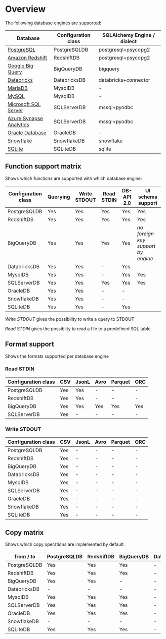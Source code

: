 Overview
========

The following database engines are supported:

| Database                  | Configuration class | SQLAlchemy Engine / dialect |
| ------------------------- | ------------------- | --------------------------- |
| [PostgreSQL]              | PostgreSQLDB        | postgresql+psycopg2
| [Amazon Redshift]         | RedshiftDB          | postgresql+psycopg2
| [Google Big Query]        | BigQueryDB          | bigquery
| [Databricks]              | DatabricksDB        | databricks+connector
| [MariaDB]                 | MysqlDB             | -
| [MySQL]                   | MysqlDB             | -
| [Microsoft SQL Server]    | SQLServerDB         | mssql+pyodbc
| [Azure Synapse Analytics] | SQLServerDB         | mssql+pyodbc
| [Oracle Database]         | OracleDB            | -
| [Snowflake]               | SnowflakeDB         | snowflake
| [SQLite]                  | SQLiteDB            | sqlite


[PostgreSQL]: https://www.postgresql.org/
[Amazon Redshift]: https://aws.amazon.com/de/redshift/
[Google Big Query]: https://cloud.google.com/bigquery
[Databricks]: https://www.databricks.com/
[MariaDB]: https://mariadb.com/
[MySQL]: https://www.mysql.com/
[Oracle Database]: https://www.oracle.com/database/
[Snowflake]: https://www.snowflake.com/
[SQLite]: https://www.sqlite.org/
[Microsoft SQL Server]: https://www.microsoft.com/en-us/sql-server
[Azure Synapse Analytics]: https://azure.microsoft.com/en-us/services/synapse-analytics/


Function support matrix
-----------------------

Shows which functions are supported with which database engine:

| Configuration class | Querying | Write STDOUT | Read STDIN | DB-API 2.0 | UI schema support |
| ------------------- | -------- | ------------ | ---------- | ---------- | ----------------- |
| PostgreSQLDB        | Yes      | Yes          | Yes        | Yes        | Yes
| RedshiftDB          | Yes      | Yes          | Yes        | Yes        | Yes
| BigQueryDB          | Yes      | Yes          | Yes        | Yes        | *no foreign key support by engine*
| DatabricksDB        | Yes      | Yes          | -          | Yes        |
| MysqlDB             | Yes      | Yes          | -          | Yes        | Yes
| SQLServerDB         | Yes      | Yes          | Yes        | Yes        | Yes
| OracleDB            | Yes      | Yes          | -          | -          |
| SnowflakeDB         | Yes      | Yes          | -          | -          |
| SQLiteDB            | Yes      | Yes          | -          | Yes        |

*Write STDOUT* gives the possibility to write a query to STDOUT

*Read STDIN* gives the possiblity to read a file to a predefined SQL table


Format support
--------------

Shows the formats supported per database engine

### Read STDIN

| Configuration class | CSV | JsonL | Avro | Parquet | ORC |
| ------------------- | ----| ----- | ---- | ------- | --- |
| PostgreSQLDB        | Yes | Yes   | -    | -       | -   |
| RedshiftDB          | Yes | Yes   | -    | -       | -   |
| BigQueryDB          | Yes | Yes   | Yes  | Yes     | Yes |
| SQLServerDB         | Yes | -     | -    | -       | -   |


### Write STDOUT

| Configuration class | CSV | JsonL | Avro | Parquet | ORC |
| ------------------- | ----| ----- | ---- | ------- | --- |
| PostgreSQLDB        | Yes | -     | -    | -       | -   |
| RedshiftDB          | Yes | -     | -    | -       | -   |
| BigQueryDB          | Yes | -     | -    | -       | -   |
| DatabricksDB        | Yes | -     | -    | -       | -   |
| MysqlDB             | Yes | -     | -    | -       | -   |
| SQLServerDB         | Yes | -     | -    | -       | -   |
| OracleDB            | Yes | -     | -    | -       | -   |
| SnowflakeDB         | Yes | -     | -    | -       | -   |
| SQLiteDB            | Yes | -     | -    | -       | -   |


Copy matrix
-----------

Shows which copy operations are implemented by default.

| from / to    | PostgreSQLDB | RedshiftDB | BigQueryDB | DatabricksDB | MysqlDB | SQLServerDB | OracleDB | SnowflakeDB | SQLiteDB |
| ------------ | ------------ | ---------- | ---------- | ------------ | ------- | ----------- | -------- | ----------- | -------- |
| PostgreSQLDB | Yes          | Yes        | Yes        | -            | -       | -           | -        | -           | -        |
| RedshiftDB   | Yes          | Yes        | Yes        | -            | -       | -           | -        | -           | -        |
| BigQueryDB   | Yes          | Yes        | -          | -            | -       | -           | -        | -           | -        |
| DatabricksDB | -            | -          | -          | -            | -       | -           | -        | -           | -        |
| MysqlDB      | Yes          | Yes        | Yes        | -            | -       | -           | -        | -           | -        |
| SQLServerDB  | Yes          | Yes        | Yes        | -            | -       | -           | -        | -           | -        |
| OracleDB     | Yes          | Yes        | Yes        | -            | -       | -           | -        | -           | -        |
| SnowflakeDB  | -            | -          | -          | -            | -       | -           | -        | -           | -        |
| SQLiteDB     | Yes          | Yes        | Yes        | -            | -       | -           | -        | -           | -        |
